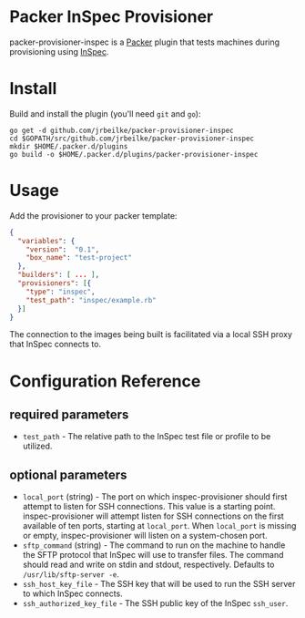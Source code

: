 Packer InSpec Provisioner
=======

packer-provisioner-inspec is a [Packer](https://packer.io/) plugin that
tests machines during provisioning using [InSpec](https://www.inspec.io/docs/).

Install
======

Build and install the plugin (you'll need ```git``` and ```go```):
````Shell
go get -d github.com/jrbeilke/packer-provisioner-inspec
cd $GOPATH/src/github.com/jrbeilke/packer-provisioner-inspec
mkdir $HOME/.packer.d/plugins
go build -o $HOME/.packer.d/plugins/packer-provisioner-inspec
````

Usage
======

Add the provisioner to your packer template:

```json
{
  "variables": {
    "version":  "0.1",
    "box_name": "test-project"
  },
  "builders": [ ... ],
  "provisioners": [{
    "type": "inspec",
    "test_path": "inspec/example.rb"
  }]
}
```

The connection to the images being built is facilitated via a local SSH proxy that InSpec connects to.

Configuration Reference
======

required parameters
------

- `test_path` - The relative path to the InSpec test file or profile to be utilized.

optional parameters
------

- `local_port` (string) - The port on which inspec-provisioner should first
  attempt to listen for SSH connections. This value is a starting point.
	inspec-provisioner will attempt listen for SSH connections on the first
	available of ten ports, starting at `local_port`. When `local_port` is missing
	or empty, inspec-provisioner will listen on a system-chosen port.
- `sftp_command` (string) - The command to run on the machine to handle the
	SFTP protocol that InSpec will use to transfer files. The command should
	read and write on stdin and stdout, respectively. Defaults to
  `/usr/lib/sftp-server -e`.
- `ssh_host_key_file` - The SSH key that will be used to run the SSH server to which InSpec connects.
- `ssh_authorized_key_file` - The SSH public key of the InSpec `ssh_user`.
